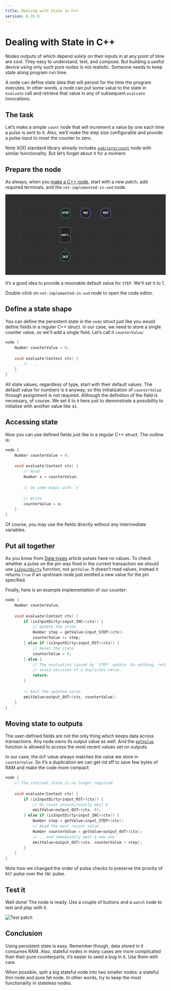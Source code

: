 ```yaml
---
title: Dealing with State in C++
version: 0.35.0
---
```


# Dealing with State in C++

Nodes outputs of which depend _solely_ on their inputs in at any point of time are cool. They easy to understand, test, and compose. But building a useful device using only such pure nodes is not realistic. Someone needs to keep state along program run time.

A node can define state data that will persist for the time the program executes. In other words, a node can put some value to the state in `evaluate` call and retrieve that value in any of subsequent `evaluate` invocations.

## The task

Let’s make a simple `count` node that will increment a value by one each time a pulse is sent to it. Also, we’ll make the step size configurable and provide a pulse input to reset the counter to zero.

<div class="ui segment note">
<span class="ui ribbon label">Note</span>
XOD standard library already includes <a
href="/libs/xod/core/count/"><code>xod/core/count</code></a>
node with similar functionality. But let’s forget about it for a moment.
</div>

## Prepare the node

As always, when you [make a C\++ node](../nodes-for-xod-in-cpp), start with a new patch, add required terminals, and the `not-implemented-in-xod` node.

![Patch outline](./outline.patch.png)

It’s a good idea to provide a resonable default value for `STEP`. We’ll set it to 1.

Double-click on `not-implemented-in-xod` node to open the code editor.

## Define a state shape

You can define the persistent state in the `node` struct just like you would define fields in a regular C\++ struct. In our case, we need to store a single counter value, so we'll add a single field. Let’s call it `counterValue`:

```cpp
node {
    Number counterValue = 0;

    void evaluate(Context ctx) {
        // ...
    }
}
```

All state values, regardless of type, start with their default values. The default value for numbers is `0` anyway, so this initialization of `counterValue` through assignment is not required. Although the definition of the field is necessary, of course. We set it to `0` here just to demonstrate a possibility to initialize with another value like `42`.

## Accessing state

Now you can use defined fields just like in a regular C\++ struct. The outline is:

```cpp
node {
    Number counterValue = 0;

    void evaluate(Context ctx) {
        // Read
        Number x = counterValue;

        // Do some magic with `x`

        // Write
        counterValue = x;
    }
}
```

Of course, you may use the fields directly without any intermediate variables.

## Put all together

As you know from [Data types](../data-types/) article pulses have no values. To check whether a pulse on the pin was fired in the current transaction we should use [`isInputDirty`](/docs/reference/node-cpp-api/#isInputDirty) function, not `getValue`. It doesn’t read values, instead it returns `true` if an upstream node just emitted a new value for the pin specified.

Finally, here is an example implementation of our counter:

```cpp
node {
    Number counterValue;

    void evaluate(Context ctx) {
        if (isInputDirty<input_INC>(ctx)) {
            // Update the state
            Number step = getValue<input_STEP>(ctx);
            counterValue += step;
        } else if (isInputDirty<input_RST>(ctx)) {
            // Reset the state
            counterValue = 0;
        } else {
            // The evaluation caused by `STEP` update. Do nothing, return early to
            // avoid emission of a duplicate value.
            return;
        }

        // Emit the updated value
        emitValue<output_OUT>(ctx, counterValue);
    }
}
```

## Moving state to outputs

The user-defined fields are not the only thing which keeps data across transactions. Any node owns its output value as well. And the [`getValue`](/docs/reference/cpp-node-api/#getValue) function is allowed to access the most recent values set on outputs.

In our case, the `OUT` value always matches the value we store in `counterValue`. So it’s a duplication we can get rid off to save few bytes of RAM and make the code more compact:

```cpp
node {
    // The internal state is no longer required

    void evaluate(Context ctx) {
        if (isInputDirty<input_RST>(ctx)) {
            // On reset unconditonally emit 0
            emitValue<output_OUT>(ctx, 0);
        } else if (isInputDirty<input_INC>(ctx)) {
            Number step = getValue<input_STEP>(ctx);
            // Read the most recent value...
            Number counterValue = getValue<output_OUT>(ctx);
            // ...and immediately emit a new one
            emitValue<output_OUT>(ctx, counterValue + step);
        }
    }
}
```

Note how we changed the order of pulse checks to preserve the priority of `RST` pulse over the `INC` pulse.

## Test it

Well done! The node is ready. Use a couple of buttons and a `watch` node to test and play with it.

![Test patch](./test.gif)

## Conclusion

Using persistent state is easy. Remember though, data stored in it consumes RAM. Also, stateful nodes in many cases are more complicated than their pure counterparts; it’s easier to seed a bug in it. Use them with care.

When possible, split a big stateful node into two smaller nodes: a stateful thin node and pure fat node. In other words, try to keep the most functionality in stateless nodes.
